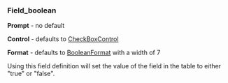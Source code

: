 ### Field_boolean

**Prompt** - no default

**Control** - defaults to [CheckBoxControl](<../../User Interfaces/Reference/CheckBoxControl.md>)

**Format** - defaults to [BooleanFormat](<../../Reports/Reference/BooleanFormat.md>) with a width of 7

Using this field definition will set the value of the field in the table to either "true" or "false".
